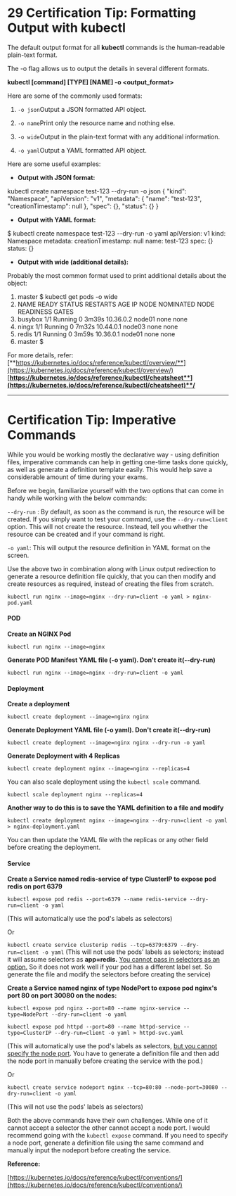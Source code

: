 # 29 Certification Tip: Formatting Output with kubectl

The default output format for all **kubectl** commands is the human-readable plain-text format.

The -o flag allows us to output the details in several different formats.

  

**kubectl [command] [TYPE] [NAME] -o <output_format>**

Here are some of the commonly used formats:

  

1. `-o json`Output a JSON formatted API object.
    
2. `-o name`Print only the resource name and nothing else.
    
3. `-o wide`Output in the plain-text format with any additional information.
    
4. `-o yaml`Output a YAML formatted API object.
    

Here are some useful examples:

- **Output with JSON format:**

kubectl create namespace test-123 --dry-run -o json
{
    "kind": "Namespace",
    "apiVersion": "v1",
    "metadata": {
        "name": "test-123",
        "creationTimestamp": null
    },
    "spec": {},
     "status": {}
}

  

- **Output with YAML format:**

$ kubectl create namespace test-123 --dry-run -o yaml
apiVersion: v1
kind: Namespace
metadata:
  creationTimestamp: null
  name: test-123
spec: {}
status: {}

  

- **Output with wide (additional details):**
    

Probably the most common format used to print additional details about the object:

1. master $ kubectl get pods -o wide
2. NAME      READY   STATUS    RESTARTS   AGE     IP          NODE     NOMINATED NODE   READINESS GATES
3. busybox   1/1     Running   0          3m39s   10.36.0.2   node01   none           none
4. ningx     1/1     Running   0          7m32s   10.44.0.1   node03   none           none
5. redis     1/1     Running   0          3m59s   10.36.0.1   node01   none            none
6. master $

For more details, refer:
[**https://kubernetes.io/docs/reference/kubectl/overview/**](https://kubernetes.io/docs/reference/kubectl/overview/)
[**https://kubernetes.io/docs/reference/kubectl/cheatsheet**](https://kubernetes.io/docs/reference/kubectl/cheatsheet)**/**

---
# Certification Tip: Imperative Commands

While you would be working mostly the declarative way - using definition files, imperative commands can help in getting one-time tasks done quickly, as well as generate a definition template easily. This would help save a considerable amount of time during your exams.

Before we begin, familiarize yourself with the two options that can come in handy while working with the below commands:

`--dry-run` : By default, as soon as the command is run, the resource will be created. If you simply want to test your command,
use the `--dry-run=client` option. This will not create the resource. Instead, tell you whether the resource can be created and if your command is right.

`-o yaml`: This will output the resource definition in YAML format on the screen.

Use the above two in combination along with Linux output redirection to generate a resource definition file quickly, that you can then modify and create resources as required, instead of creating the files from scratch.

`kubectl run nginx --image=nginx --dry-run=client -o yaml > nginx-pod.yaml`


#### POD

**Create an NGINX Pod**

`kubectl run nginx --image=nginx`


**Generate POD Manifest YAML file (-o yaml). Don't create it(--dry-run)**

`kubectl run nginx --image=nginx --dry-run=client -o yaml`

  
#### Deployment

**Create a deployment**

`kubectl create deployment --image=nginx nginx`

  
**Generate Deployment YAML file (-o yaml). Don't create it(--dry-run)**

`kubectl create deployment --image=nginx nginx --dry-run -o yaml`

  

**Generate Deployment with 4 Replicas**

`kubectl create deployment nginx --image=nginx --replicas=4`

  

You can also scale deployment using the `kubectl scale` command.

`kubectl scale deployment nginx --replicas=4`

  

**Another way to do this is to save the YAML definition to a file and modify**
```
kubectl create deployment nginx --image=nginx --dry-run=client -o yaml > nginx-deployment.yaml
```

  

You can then update the YAML file with the replicas or any other field before creating the deployment.

  

#### Service

**Create a Service named redis-service of type ClusterIP to expose pod redis on port 6379**

```
kubectl expose pod redis --port=6379 --name redis-service --dry-run=client -o yaml
```

(This will automatically use the pod's labels as selectors)

Or

`kubectl create service clusterip redis --tcp=6379:6379 --dry-run=client -o yaml` (This will not use the pods' labels as selectors; instead it will assume selectors as **app=redis.** [You cannot pass in selectors as an option.](https://github.com/kubernetes/kubernetes/issues/46191) So it does not work well if your pod has a different label set. So generate the file and modify the selectors before creating the service)

  

**Create a Service named nginx of type NodePort to expose pod nginx's port 80 on port 30080 on the nodes:**

`kubectl expose pod nginx --port=80 --name nginx-service --type=NodePort --dry-run=client -o yaml`

`kubectl expose pod httpd --port=80 --name httpd-service --type=ClusterIP --dry-run=client -o yaml > httpd-svc.yaml`

(This will automatically use the pod's labels as selectors, [but you cannot specify the node port](https://github.com/kubernetes/kubernetes/issues/25478). You have to generate a definition file and then add the node port in manually before creating the service with the pod.)

Or

`kubectl create service nodeport nginx --tcp=80:80 --node-port=30080 --dry-run=client -o yaml`

(This will not use the pods' labels as selectors)

Both the above commands have their own challenges. While one of it cannot accept a selector the other cannot accept a node port. I would recommend going with the `kubectl expose` command. If you need to specify a node port, generate a definition file using the same command and manually input the nodeport before creating the service.

  

**Reference:**

[https://kubernetes.io/docs/reference/kubectl/conventions/](https://kubernetes.io/docs/reference/kubectl/conventions/)
